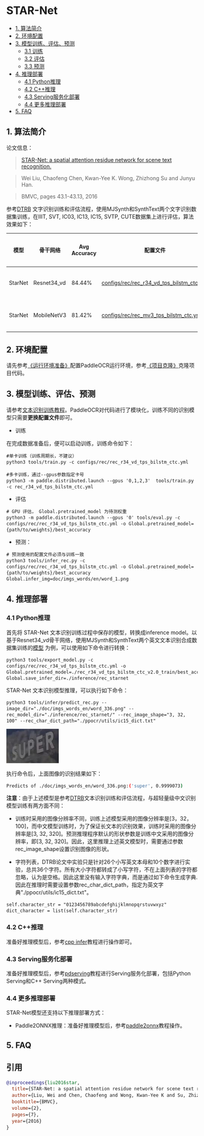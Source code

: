 # STAR-Net

- [1. 算法简介](#1)
- [2. 环境配置](#2)
- [3. 模型训练、评估、预测](#3)
    - [3.1 训练](#3-1)
    - [3.2 评估](#3-2)
    - [3.3 预测](#3-3)
- [4. 推理部署](#4)
    - [4.1 Python推理](#4-1)
    - [4.2 C++推理](#4-2)
    - [4.3 Serving服务化部署](#4-3)
    - [4.4 更多推理部署](#4-4)
- [5. FAQ](#5)

<a name="1"></a>
## 1. 算法简介

论文信息：
> [STAR-Net: a spatial attention residue network for scene text recognition.](http://www.bmva.org/bmvc/2016/papers/paper043/paper043.pdf)

> Wei Liu, Chaofeng Chen, Kwan-Yee K. Wong, Zhizhong Su and Junyu Han.

> BMVC, pages 43.1-43.13, 2016

参考[DTRB](https://arxiv.org/abs/1904.01906) 文字识别训练和评估流程，使用MJSynth和SynthText两个文字识别数据集训练，在IIIT, SVT, IC03, IC13, IC15, SVTP, CUTE数据集上进行评估，算法效果如下：

|模型|骨干网络|Avg Accuracy|配置文件|下载链接|
|---|---|---|---|---|
|StarNet|Resnet34_vd|84.44%|[configs/rec/rec_r34_vd_tps_bilstm_ctc.yml](../../configs/rec/rec_r34_vd_tps_bilstm_ctc.yml)|[训练模型](https://paddleocr.bj.bcebos.com/dygraph_v2.0/en/rec_r34_vd_tps_bilstm_ctc_v2.0_train.tar)|
|StarNet|MobileNetV3|81.42%|[configs/rec/rec_mv3_tps_bilstm_ctc.yml](../../configs/rec/rec_mv3_tps_bilstm_ctc.yml)|[训练模型](https://paddleocr.bj.bcebos.com/dygraph_v2.0/en/rec_mv3_tps_bilstm_ctc_v2.0_train.tar)|


<a name="2"></a>
## 2. 环境配置
请先参考[《运行环境准备》](./environment.md)配置PaddleOCR运行环境，参考[《项目克隆》](./clone.md)克隆项目代码。


<a name="3"></a>
## 3. 模型训练、评估、预测

请参考[文本识别训练教程](./recognition.md)。PaddleOCR对代码进行了模块化，训练不同的识别模型只需要**更换配置文件**即可。

- 训练

在完成数据准备后，便可以启动训练，训练命令如下：

```
#单卡训练（训练周期长，不建议）
python3 tools/train.py -c configs/rec/rec_r34_vd_tps_bilstm_ctc.yml

#多卡训练，通过--gpus参数指定卡号
python3 -m paddle.distributed.launch --gpus '0,1,2,3'  tools/train.py -c rec_r34_vd_tps_bilstm_ctc.yml

```

- 评估

```
# GPU 评估， Global.pretrained_model 为待测权重
python3 -m paddle.distributed.launch --gpus '0' tools/eval.py -c configs/rec/rec_r34_vd_tps_bilstm_ctc.yml -o Global.pretrained_model={path/to/weights}/best_accuracy
```

- 预测：

```
# 预测使用的配置文件必须与训练一致
python3 tools/infer_rec.py -c configs/rec/rec_r34_vd_tps_bilstm_ctc.yml -o Global.pretrained_model={path/to/weights}/best_accuracy Global.infer_img=doc/imgs_words/en/word_1.png
```

<a name="4"></a>
## 4. 推理部署

<a name="4-1"></a>
### 4.1 Python推理

首先将 STAR-Net 文本识别训练过程中保存的模型，转换成inference model。以基于Resnet34_vd骨干网络，使用MJSynth和SynthText两个英文文本识别合成数据集训练的[模型](https://paddleocr.bj.bcebos.com/dygraph_v2.0/en/rec_r34_vd_none_bilstm_ctc_v2.0_train.tar) 为例，可以使用如下命令进行转换：
```shell
python3 tools/export_model.py -c configs/rec/rec_r34_vd_tps_bilstm_ctc.yml -o Global.pretrained_model=./rec_r34_vd_tps_bilstm_ctc_v2.0_train/best_accuracy  Global.save_infer_dir=./inference/rec_starnet
```
STAR-Net 文本识别模型推理，可以执行如下命令：

```shell
python3 tools/infer/predict_rec.py --image_dir="./doc/imgs_words_en/word_336.png" --rec_model_dir="./inference/rec_starnet/" --rec_image_shape="3, 32, 100" --rec_char_dict_path="./ppocr/utils/ic15_dict.txt"
```

![](../imgs_words_en/word_336.png)

执行命令后，上面图像的识别结果如下：

```bash
Predicts of ./doc/imgs_words_en/word_336.png:('super', 0.9999073)
```

**注意**：由于上述模型是参考[DTRB](https://arxiv.org/abs/1904.01906)文本识别训练和评估流程，与超轻量级中文识别模型训练有两方面不同：

- 训练时采用的图像分辨率不同，训练上述模型采用的图像分辨率是[3，32，100]，而中文模型训练时，为了保证长文本的识别效果，训练时采用的图像分辨率是[3, 32, 320]。预测推理程序默认的形状参数是训练中文采用的图像分辨率，即[3, 32, 320]。因此，这里推理上述英文模型时，需要通过参数rec_image_shape设置识别图像的形状。

- 字符列表，DTRB论文中实验只是针对26个小写英文本母和10个数字进行实验，总共36个字符。所有大小字符都转成了小写字符，不在上面列表的字符都忽略，认为是空格。因此这里没有输入字符字典，而是通过如下命令生成字典.因此在推理时需要设置参数rec_char_dict_path，指定为英文字典"./ppocr/utils/ic15_dict.txt"。

```
self.character_str = "0123456789abcdefghijklmnopqrstuvwxyz"
dict_character = list(self.character_str)
```


<a name="4-2"></a>
### 4.2 C++推理

准备好推理模型后，参考[cpp infer](../../deploy/cpp_infer/)教程进行操作即可。

<a name="4-3"></a>
### 4.3 Serving服务化部署

准备好推理模型后，参考[pdserving](../../deploy/pdserving/)教程进行Serving服务化部署，包括Python Serving和C++ Serving两种模式。

<a name="4-4"></a>
### 4.4 更多推理部署

STAR-Net模型还支持以下推理部署方式：

- Paddle2ONNX推理：准备好推理模型后，参考[paddle2onnx](../../deploy/paddle2onnx/)教程操作。

<a name="5"></a>
## 5. FAQ


## 引用

```bibtex
@inproceedings{liu2016star,
  title={STAR-Net: a spatial attention residue network for scene text recognition.},
  author={Liu, Wei and Chen, Chaofeng and Wong, Kwan-Yee K and Su, Zhizhong and Han, Junyu},
  booktitle={BMVC},
  volume={2},
  pages={7},
  year={2016}
}
```
